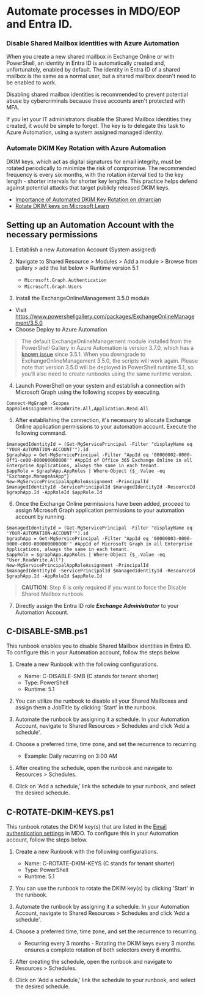 # Automate processes in MDO/EOP and Entra ID.

### Disable Shared Mailbox identities with Azure Automation
When you create a new shared mailbox in Exchange Online or with PowerShell, an identity in Entra ID is automatically created and, unfortunately, enabled by default. The identity in Entra ID of a shared mailbox is the same as a normal user, but a shared mailbox doesn't need to be enabled to work.

Disabling shared mailbox identities is recommended to prevent potential abuse by cybercriminals because these accounts aren't protected with MFA.

If you let your IT administrators disable the Shared Mailbox identities they created, it would be simple to forget. The key is to delegate this task to Azure Automation, using a system assigned managed identity.

### Automate DKIM Key Rotation with Azure Automation
DKIM keys, which act as digital signatures for email integrity, must be rotated periodically to minimize the risk of compromise. The recommended frequency is every six months, with the rotation interval tied to the key length - shorter intervals for shorter key lengths. This practice helps defend against potential attacks that target publicly released DKIM keys.

- [Importance of Automated DKIM Key Rotation on dmarcian](https://dmarcian.com/rotate-dkim-key/)
- [Rotate DKIM keys on Microsoft Learn](https://learn.microsoft.com/en-us/defender-office-365/email-authentication-dkim-configure#rotate-dkim-keys)

## Setting up an Automation Account with the necessary permissions
1. Establish a new Automation Account (System assigned)
   
2. Navigate to Shared Resource > Modules > Add a module > Browse from gallery > add the list below > Runtime version 5.1
    - ```Microsoft.Graph.Authentication```
    - ```Microsoft.Graph.Users```
  
3. Install the ExchangeOnlineManagement 3.5.0 module
 -  Visit https://www.powershellgallery.com/packages/ExchangeOnlineManagement/3.5.0
 -  Choose Deploy to Azure Automation

   > The default ExchangeOnlineManagement module installed from the PowerShell Gallery in Azure Automation is version 3.7.0, which has a [known issue](https://learn.microsoft.com/en-us/answers/questions/1840897/connect-exchangeonline-in-azure-automation-account) since 3.5.1. When you downgrade to ExchangeOnlineManagement 3.5.0, the scripts will work again. Please note that version 3.5.0 will be deployed in PowerShell runtime 5.1, so you’ll also need to create runbooks using the same runtime version.
    
4. Launch PowerShell on your system and establish a connection with Microsoft Graph using the following scopes by executing.
```
Connect-MgGraph -Scopes AppRoleAssignment.ReadWrite.All,Application.Read.All
```

5. After establishing the connection, it's necessary to allocate Exchange Online application permissions to your automation account. Execute the following command.
```
$managedIdentityId = (Get-MgServicePrincipal -Filter "displayName eq 'YOUR-AUTOMATION-ACCOUNT'").Id
$graphApp = Get-MgServicePrincipal -Filter "AppId eq '00000002-0000-0ff1-ce00-000000000000'" #AppId of Office 365 Exchange Online in all Enterprise Applications, always the same in each tenant.
$appRole = $graphApp.AppRoles | Where-Object {$_.Value -eq "Exchange.ManageAsApp"}
New-MgServicePrincipalAppRoleAssignment -PrincipalId $managedIdentityId -ServicePrincipalId $managedIdentityId -ResourceId $graphApp.Id -AppRoleId $appRole.Id
```

6. Once the Exchange Online permissions have been added, proceed to assign Microsoft Graph application permissions to your automation account by running.
```
$managedIdentityId = (Get-MgServicePrincipal -Filter "displayName eq 'YOUR-AUTOMATION-ACCOUNT'").id
$graphApp = Get-MgServicePrincipal -Filter "AppId eq '00000003-0000-0000-c000-000000000000'" #AppId of Microsoft Graph in all Enterprise Applications, always the same in each tenant.
$appRole = $graphApp.AppRoles | Where-Object {$_.Value -eq "User.ReadWrite.All"}
New-MgServicePrincipalAppRoleAssignment -PrincipalId $managedIdentityId -ServicePrincipalId $managedIdentityId -ResourceId $graphApp.Id -AppRoleId $appRole.Id
```
> **CAUTION**: Step 6 is only required if you want to force the Disable Shared Mailbox runbook.

7. Directly assign the Entra ID role ***Exchange Administrator*** to your Automation Account.

## C-DISABLE-SMB.ps1
This runbook enables you to disable Shared Mailbox identities in Entra ID. To configure this in your Automation account, follow the steps below.

1. Create a new Runbook with the following configurations.
      - Name: C-DISABLE-SMB (C stands for tenant shorter)
      - Type: PowerShell
      - Runtime: 5.1

2. You can utilize the runbook to disable all your Shared Mailboxes and assign them a JobTitle by clicking 'Start' in the runbook.

3. Automate the runbook by assigning it a schedule. In your Automation Account, navigate to Shared Resources > Schedules and click 'Add a schedule'.

4. Choose a preferred time, time zone, and set the recurrence to recurring.
     - Example: Daily recurring on 3:00 AM

6. After creating the schedule, open the runbook and navigate to Resources > Schedules.

7. Click on 'Add a schedule,' link the schedule to your runbook, and select the desired schedule.

## C-ROTATE-DKIM-KEYS.ps1
This runbook rotates the DKIM key(s) that are listed in the [Email authentication settings](https://security.microsoft.com/authentication?viewid=DKIM) in MDO. To configure this in your Automation account, follow the steps below.

1. Create a new Runbook with the following configurations.
      - Name: C-ROTATE-DKIM-KEYS (C stands for tenant shorter)
      - Type: PowerShell
      - Runtime: 5.1

2. You can use the runbook to rotate the DKIM key(s) by clicking 'Start' in the runbook.

3. Automate the runbook by assigning it a schedule. In your Automation Account, navigate to Shared Resources > Schedules and click 'Add a schedule'.

4. Choose a preferred time, time zone, and set the recurrence to recurring.
     - Recurring every 3 months - Rotating the DKIM keys every 3 months ensures a complete rotation of both selectors
every 6 months.

6. After creating the schedule, open the runbook and navigate to Resources > Schedules.

7. Click on 'Add a schedule,' link the schedule to your runbook, and select the desired schedule.

